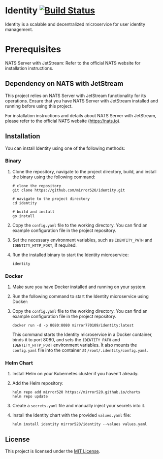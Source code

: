 # Identity [![Build Status](https://drone.linyc.idv.tw/api/badges/mirror520/identity/status.svg?ref=refs/heads/main)](https://drone.linyc.idv.tw/mirror520/identity)

Identity is a scalable and decentralized microservice for user identity management.


# Prerequisites

NATS Server with JetStream: Refer to the official NATS website for installation instructions.

##  Dependency on NATS with JetStream

This project relies on NATS Server with JetStream functionality for its operations. Ensure that you have NATS Server with JetStream installed and running before using this project.

For installation instructions and details about NATS Server with JetStream, please refer to the official NATS website (https://nats.io).

## Installation

You can install Identity using one of the following methods:

### Binary

1. Clone the repository, navigate to the project directory, build, and install the binary using the following command:

   ```shell
   # clone the repository
   git clone https://github.com/mirror520/identity.git
   
   # navigate to the project directory
   cd identity
   
   # build and install
   go install
   ```

2. Copy the `config.yaml` file to the working directory. You can find an example configuration file in the project repository.
3. Set the necessary environment variables, such as `IDENTITY_PATH` and `IDENTITY_HTTP_PORT`, if required.
4. Run the installed binary to start the Identity microservice:

   ```shell
   identity
   ```

### Docker

1. Make sure you have Docker installed and running on your system.
2. Run the following command to start the Identity microservice using Docker:
3. Copy the `config.yaml` file to the working directory. You can find an example configuration file in the project repository.

   ```shell
   docker run -d -p 8080:8080 mirror770109/identity:latest
   ```

   This command starts the Identity microservice in a Docker container, binds it to port 8080, and sets the `IDENTITY_PATH` and `IDENTITY_HTTP_PORT` environment variables. It also mounts the `config.yaml` file into the container at `/root/.identity/config.yaml`.
   
### Helm Chart

1. Install Helm on your Kubernetes cluster if you haven't already.
2. Add the Helm repository:

   ```shell
   helm repo add mirror520 https://mirror520.github.io/charts
   helm repo update
   ```

3. Create a `secrets.yaml` file and manually inject your secrets into it.
4. Install the Identity chart with the provided `values.yaml` file:

   ```shell
   helm install identity mirror520/identity --values values.yaml
   ```

## License

This project is licensed under the [MIT License](LICENSE).
